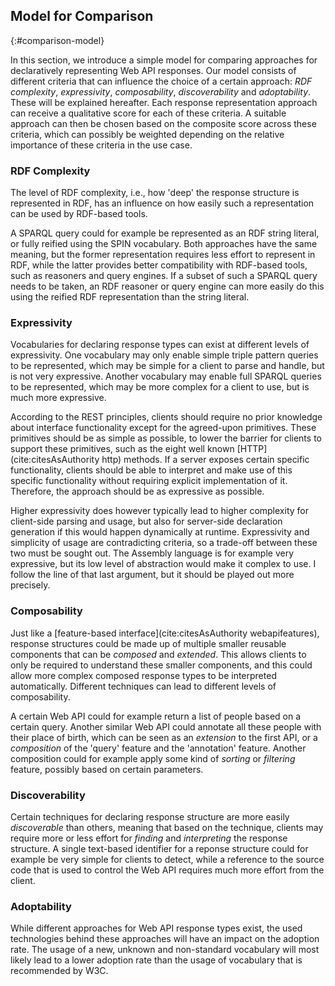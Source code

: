 ## Model for Comparison
{:#comparison-model}

In this section, we introduce a simple model for comparing approaches for declaratively representing Web API responses.
Our model consists of different criteria that can influence the choice of a certain approach:
_RDF complexity_, _expressivity_, _composability_, _discoverability_ and _adoptability_.
These will be explained hereafter.
Each response representation approach can receive a qualitative score for each of these criteria.
A suitable approach can then be chosen based on the composite score across these criteria,
which can possibly be weighted depending on the relative importance of these criteria in the use case.

### RDF Complexity

The level of RDF complexity, i.e., how 'deep' the response structure is represented in RDF,
has an influence on how easily such a representation can be used by RDF-based tools.

A SPARQL query could for example be represented as an RDF string literal,
or fully reified using the SPIN vocabulary.
Both approaches have the same meaning, but the former representation requires less effort to represent in RDF,
while the latter provides better compatibility with RDF-based tools, such as reasoners and query engines.
If a subset of such a SPARQL query needs to be taken, an RDF reasoner or query engine
can more easily do this using the reified RDF representation than the string literal.

### Expressivity

Vocabularies for declaring response types can exist at different levels of expressivity.
One vocabulary may only enable simple triple pattern queries to be represented,
which may be simple for a client to parse and handle, but is not very expressive.
Another vocabulary may enable full SPARQL queries to be represented,
which may be more complex for a client to use, but is much more expressive.

According to the REST principles, clients should require no prior knowledge
about interface functionality except for the agreed-upon primitives.
These primitives should be as simple as possible,
to lower the barrier for clients to support these primitives,
such as the eight well known [HTTP](cite:citesAsAuthority http) methods.
If a server exposes certain specific functionality,
clients should be able to interpret and make use of this specific functionality without requiring explicit implementation of it.
Therefore, the approach should be as expressive as possible.

Higher expressivity does however typically lead to higher complexity for client-side parsing and usage,
but also for server-side declaration generation if this would happen dynamically at runtime.
Expressivity and simplicity of usage are contradicting criteria, so a trade-off between these two must be sought out.
The Assembly language is for example very expressive, but its low level of abstraction would make it complex to use.
<span class="comment" data-author="RV">I follow the line of that last argument, but it should be played out more precisely.</span>

### Composability

Just like a [feature-based interface](cite:citesAsAuthority webapifeatures),
response structures could be made up of multiple smaller reusable components that can be _composed_ and _extended_.
This allows clients to only be required to understand these smaller components,
and this could allow more complex composed response types to be interpreted automatically.
Different techniques can lead to different levels of composability.

A certain Web API could for example return a list of people based on a certain query.
Another similar Web API could annotate all these people with their place of birth,
which can be seen as an _extension_ to the first API,
or a _composition_ of the 'query' feature and the 'annotation' feature.
Another composition could for example apply some kind of _sorting_ or _filtering_ feature,
possibly based on certain parameters.

### Discoverability

Certain techniques for declaring response structure are more easily _discoverable_ than others,
meaning that based on the technique,
clients may require more or less effort for _finding_ and _interpreting_ the response structure.
A single text-based identifier for a reponse structure could for example be very simple for clients to detect,
while a reference to the source code that is used to control the Web API requires much more effort from the client.

### Adoptability

While different approaches for Web API response types exist,
the used technologies behind these approaches will have an impact on the adoption rate.
The usage of a new, unknown and non-standard vocabulary will most likely lead to a lower adoption rate
than the usage of vocabulary that is recommended by W3C.
